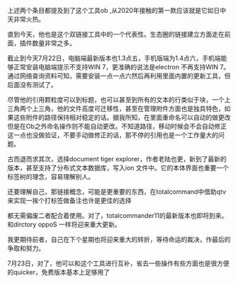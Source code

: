 [](#siyuan%20etc新型双链)

[](#zotero)

上述两个条目都提及到了这个工具ob ,从2020年接触的第一款应该就是它如日中天非常火热。

直到今天，他也是这个双链接工具中的一个代表性。生态圈的链接建立方面走在前面，插件数量非常之多。

截止到今天7月22日，电脑端最新版本也1.3点五，手机版端为1.4点六，手机端能够正常安装电脑端提示不支持WIN 7，更准确的说法是electron 不再支持WIN 7。通过网络查询资料可知，需要安装一点一点六然后再利用里面内置的更新工具，但后面没有测试了。

尽管他的引用颗粒度可以到标题，也可以甚至到所有的文本的行类似于块，一个上三角两个上三角，他的文件高度可迁移性，甚至在管理附件方面也是独具特色，如果这些附件的路径保持相对稳定的话。据我所知，在里面重命名可以自动的做更改但是在Ob之外命名操作则不能自动更改。不知道路径，移动时候会不会自动修正这一点也没做验证，不要手动做修正的话，那不停的引用也是一个工作量大的问题。

古而退而求其次，选择document tiger explorer，作者老陆也更，新到了最新的版本，甚至支持了分布式文本数据库，写入ion 文件中。它的本体界面也重要一个标签树的理念，容易理解别人。

还要理解自己，那链接概念，可能是更重要的东西，在totalcommand中借助qtv 来实现一挨个打标签做备注也许是更佳的选择

都无需偏废二者配合着使用。对了，totalcommander11的最新版本也即将到来。和dirctory  oppoS 一样将迎来重大更新。

我更期待前者，自己在下个星期也将迎来重大的转折，等待命运的裁决，作最后的争取和努力。

7月23日，对了，他可以和这个工具进行互补，省去一些操作有些方面也是很方便的quicker，免费版本基本上足够用了

